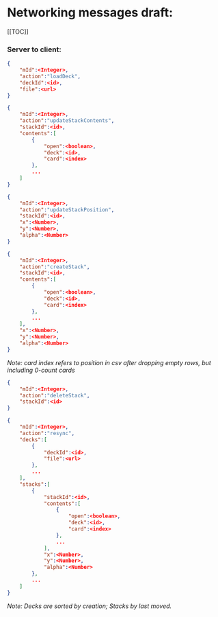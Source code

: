 # Networking messages draft:

[[TOC]]

### Server to client:
```json
{
	"mId":<Integer>,
	"action":"loadDeck",
	"deckId":<id>,
	"file":<url>
}
```

```json
{
	"mId":<Integer>,
	"action":"updateStackContents",
	"stackId":<id>,
	"contents":[
		{
			"open":<boolean>,
			"deck":<id>,
			"card":<index>
		},
		...
	]
}
```

```json
{
	"mId":<Integer>,
	"action":"updateStackPosition",
	"stackId":<id>,
	"x":<Number>,
	"y":<Number>,
	"alpha":<Number>
}
```

```json
{
	"mId":<Integer>,
	"action":"createStack",
	"stackId":<id>,
	"contents":[
		{
			"open":<boolean>,
			"deck":<id>,
			"card":<index>
		},
		...
	],
	"x":<Number>,
	"y":<Number>,
	"alpha":<Number>
}
```
*Note: card index refers to position in csv after dropping empty rows, but including 0-count cards*


```json
{
	"mId":<Integer>,
	"action":"deleteStack",
	"stackId":<id>
}
```

```json
{
	"mId":<Integer>,
	"action":"resync",
	"decks":[
		{
			"deckId":<id>,
			"file":<url>
		},
		...
	],
	"stacks":[
		{
			"stackId":<id>,
			"contents":[
				{
					"open":<boolean>,
					"deck":<id>,
					"card":<index>
				},
				...
			],
			"x":<Number>,
			"y":<Number>,
			"alpha":<Number>
		},
		...
	]
}
```
*Note: Decks are sorted by creation; Stacks by last moved.*
